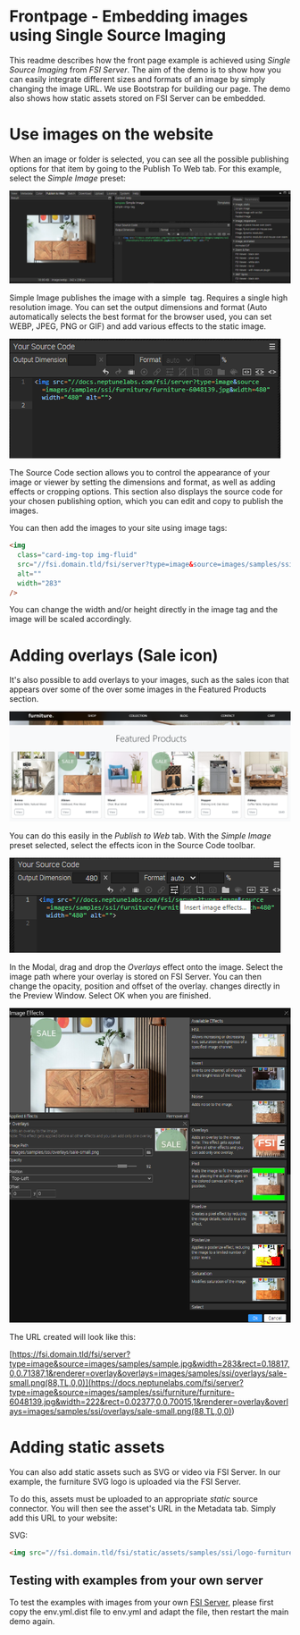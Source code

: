 # Frontpage - Embedding images using Single Source Imaging

This readme describes how the front page example is achieved using _Single Source Imaging_ from _FSI Server_.
The aim of the demo is to show how you can easily integrate different sizes and formats of an image by simply changing the image URL.
We use Bootstrap for building our page.
The demo also shows how static assets stored on FSI Server can be embedded.

# Use images on the website

When an image or folder is selected, you can see all the possible publishing options for that item by going to the Publish To Web tab.
For this example, select the _Simple Image_ preset:

![Config Image](readme-front-1.png)

Simple Image publishes the image with a simple <img> tag. Requires a single high resolution image.
You can set the output dimensions and format (Auto automatically selects the best format for the browser used,
you can set WEBP, JPEG, PNG or GIF) and add various effects to the static image.


![Config Image](readme-front-2.png)

The Source Code section allows you to control the appearance of your image or viewer by setting the dimensions and format, as well as adding effects or cropping options.
This section also displays the source code for your chosen publishing option, which you can edit and copy to publish the images.

You can then add the images to your site using image tags:

```html
<img
  class="card-img-top img-fluid"
  src="//fsi.domain.tld/fsi/server?type=image&source=images/samples/ssi/furniture/nathan-oakley-boFO5uIUKUU-unsplash.jpg&width=283"
  alt=""
  width="283"
/>
```

You can change the width and/or height directly in the image tag and the image will be scaled accordingly.

# Adding overlays (Sale icon)

It's also possible to add overlays to your images, such as the sales icon that appears over some of the
over some images in the Featured Products section.

![Config Image](readme-front-3.png)

You can do this easily in the _Publish to Web_ tab. With the _Simple Image_ preset selected,
select the effects icon in the Source Code toolbar.

![Config Image](readme-front-4.png)

In the Modal, drag and drop the _Overlays_ effect onto the image.
Select the image path where your overlay is stored on FSI Server. You can then change the opacity, position and offset of the overlay.
changes directly in the Preview Window.
Select OK when you are finished.

![Config Image](readme-front-5.png)

The URL created will look like this:

[https://fsi.domain.tld/fsi/server?type=image&source=images/samples/sample.jpg&width=283&rect=0.18817,0,0.71387,1&renderer=overlay&overlays=images/samples/ssi/overlays/sale-small.png(88,TL,0,0)](<https://docs.neptunelabs.com/fsi/server?type=image&source=images/samples/ssi/furniture/furniture-6048139.jpg&width=222&rect=0.02377,0,0.70015,1&renderer=overlay&overlays=images/samples/ssi/overlays/sale-small.png(88,TL,0,0)>)

# Adding static assets

You can also add static assets such as SVG or video via FSI Server. In our example, the furniture SVG logo is uploaded via the
FSI Server.

To do this, assets must be uploaded to an appropriate _static_ source connector.
You will then see the asset's URL in the Metadata tab.
Simply add this URL to your website:

SVG:

```html
<img src="//fsi.domain.tld/fsi/static/assets/samples/ssi/logo-furniture-gre.svg" height="24" />
```

## Testing with examples from your own server

To test the examples with images from your own [FSI Server](https://www.neptunelabs.com/fsi-server/), please first copy the env.yml.dist file to env.yml and adapt the file, then restart the main demo again.

